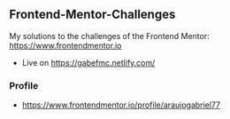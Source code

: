 ## Frontend-Mentor-Challenges
 My solutions to the challenges of the Frontend Mentor: https://www.frontendmentor.io
- Live on https://gabefmc.netlify.com/

### Profile
- https://www.frontendmentor.io/profile/araujogabriel77
